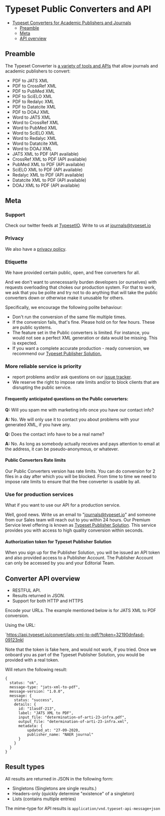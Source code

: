 # Typeset Public Converters and API

<!-- TOC depthFrom:1 depthTo:2 withLinks:1 updateOnSave:1 orderedList:0 -->

- [Typeset Converters for Academic Publishers and Journals](#typeset-converters)
    - [Preamble](#preamble)
    - [Meta](#meta)
    - [API overview](#converter-api-overview)

<!-- /TOC -->


## Preamble

The Typeset Converter is [a variety of tools and APIs](https://typeset.io/for-publishers/convert/pdf-to-jats-xml/) that allow journals and academic publishers to convert:
- PDF to JATS XML
- PDF to CrossRef XML
- PDF to PubMed XML
- PDF to SciELO XML
- PDF to Redalyc XML
- PDF to Datatcite XML
- PDF to DOAJ XML
- Word to JATS XML
- Word to CrossRef XML
- Word to PubMed XML
- Word to SciELO XML
- Word to Redalyc XML
- Word to Datatcite XML
- Word to DOAJ XML
- JATS XML to PDF (API available)
- CrossRef XML to PDF (API available)
- PubMed XML to PDF (API available)
- SciELO XML to PDF (API available)
- Redalyc XML to PDF (API available)
- Datatcite XML to PDF (API available)
- DOAJ XML to PDF (API available)

## Meta

### Support

Check our twitter feeds at [TypesetIO](https://twitter.com/typesetio). 
Write to us at journals@typeset.io

### Privacy

We also have a [privacy policy](https://typeset.io/t/privacy/).

### Etiquette

We have provided certain public, open, and free converters for all. 

And we don't want to unnecessarily burden developers (or ourselves) with requests overloading that chokes our production system.
For that to work, we ask that you be polite and try not to do anything that will take the public converters down or otherwise make it unusable for others. 

Specifically, we encourage the following polite behaviour:
- Don't run the conversion of the same file multiple times.
- If the conversion fails, that's fine. Please hold on for few hours. These are public systems.
- The feature set in the Public converters is limited. For instance, you would not see a perfect XML generation or data would be missing. This is expected.
- If you want a complete accurate production - ready conversion, we recommend our [Typeset Publisher Solution.](www.typeset.io/for-publishers/?source=github)


### More reliable service is priority
- report problems and/or ask questions on our [issue tracker](https://github.com/TypesetIO/converters/issues).
- We reserve the right to impose rate limits and/or to block clients that are disrupting the public service.


#### Frequently anticipated questions on the Public converters:

**Q:** Will you spam me with marketing info once you have our contact info?

**A:** No. We will only use it to contact you about problems with your generated XML, if you have any.


**Q:** Does the contact info have to be a real name?

**A:** No. As long as somebody actually receives and pays attention to email at the address, it can be pseudo-anonymous, or whatever.



#### Public Converters Rate limits

Our Public Converters version has rate limits. You can do conversion for 2 files in a day after which you will be blocked. 
From time to time we need to impose rate limits to ensure that the free converter is usable by all. 


### Use for production services

What if you want to use our API for a production service. 

Well, good news. Write us an email to "journals@typeset.io" and someone from our Sales team will reach out to you within 24 hours.
Our Premium Service level offering is known as [Typeset Publisher Solution](https://www.typeset.io/for-publishers/?source=github). This service provides you with access to high quality conversion within seconds.

#### Authorization token for Typeset Publisher Solution

When you sign up for the Publisher Solution, you will be issued an API token and also provided access to a Publisher Account. The Publisher Account can only be accessed by you and your Editorial Team.


## Converter API overview

- RESTFUL API. 
- Results returned in JSON.
- Support for both HTTP and HTTPS

Encode your URLs.
The example mentioned below is for JATS XML to PDF conversion. 

Using the URL:

`https://api.typeset.io/convert/jats-xml-to-pdf/?token=32190dnfasd-09123nkl

Note that the token is fake here, and would not work, if you tried.
Once we onboard you as part of the Typeset Publisher Solution, you would be provided with a real token.

Will return the following result:

    {
      status: "ok",
      message-type: "jats-xml-to-pdf",
      message-version: "1.0.0",
      message: {
        status: "success",
        details: {
          id: "1lasdf-213",
          label: "JATS XML to PDF",
          input_file: "determination-of-arti-23-infra.pdf",
          output_file: "determination-of-arti-23-infra.xml",
          metadata: {
              updated_at: "27-09-2020,
              publisher_name: "NAER journal"
          }
        }
      }
    }

## Result types

All results are returned in JSON in the following form:

- Singletons (Singletons are single results.)
- Headers-only (quickly determine "existence" of a singleton)
- Lists (contains multiple entries)

The mime-type for API results is `application/vnd.typeset-api-message+json`
